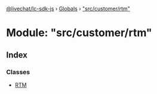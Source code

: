 [@livechat/lc-sdk-js](../README.md) › [Globals](../globals.md) › ["src/customer/rtm"](_src_customer_rtm_.md)

# Module: "src/customer/rtm"

## Index

### Classes

* [RTM](../classes/_src_customer_rtm_.rtm.md)
